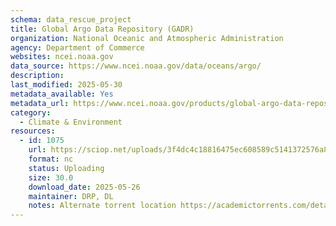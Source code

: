 ```yaml
---
schema: data_rescue_project 
title: Global Argo Data Repository (GADR)
organization: National Oceanic and Atmospheric Administration
agency: Department of Commerce
websites: ncei.noaa.gov
data_source: https://www.ncei.noaa.gov/data/oceans/argo/
description: 
last_modified: 2025-05-30
metadata_available: Yes
metadata_url: https://www.ncei.noaa.gov/products/global-argo-data-repository
category:
  - Climate & Environment 
resources:
  - id: 1075
    url: https://sciop.net/uploads/3f4dc4c18816475ec608589c5141372576a80898
    format: nc
    status: Uploading
    size: 30.0
    download_date: 2025-05-26
    maintainer: DRP, DL
    notes: Alternate torrent location https://academictorrents.com/details/3f4dc4c18816475ec608589c5141372576a80898
---
```

